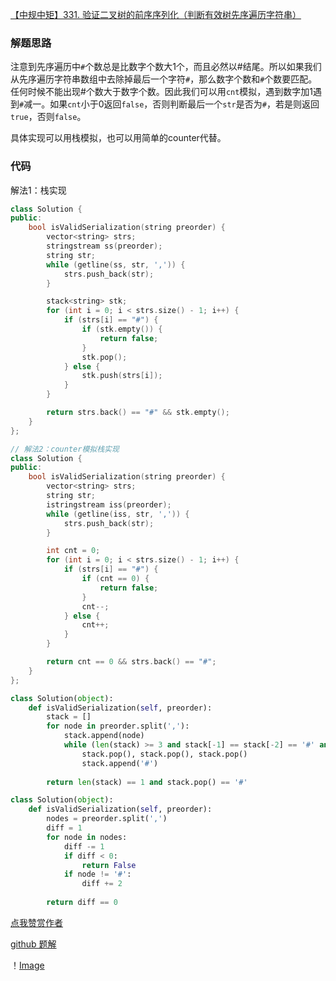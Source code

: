 [【中规中矩】331. 验证二叉树的前序序列化（判断有效树先序遍历字符串）](https://leetcode-cn.com/problems/verify-preorder-serialization-of-a-binary-tree/solution/zhong-gui-zhong-ju-pan-duan-you-xiao-shu-kr64/)

### 解题思路
注意到先序遍历中`#`个数总是比数字个数大1个，而且必然以#结尾。所以如果我们从先序遍历字符串数组中去除掉最后一个字符`#`，那么数字个数和`#`个数要匹配。任何时候不能出现#个数大于数字个数。因此我们可以用`cnt`模拟，遇到数字加1遇到`#`减一。如果`cnt`小于0返回`false`，否则判断最后一个`str`是否为`#`，若是则返回`true`，否则`false`。

具体实现可以用栈模拟，也可以用简单的counter代替。

### 代码
解法1：栈实现
```cpp []
class Solution {
public:
    bool isValidSerialization(string preorder) {
        vector<string> strs;
        stringstream ss(preorder);
        string str;
        while (getline(ss, str, ',')) {
            strs.push_back(str);
        }    

        stack<string> stk;
        for (int i = 0; i < strs.size() - 1; i++) {
            if (strs[i] == "#") {
                if (stk.empty()) {
                    return false;
                }
                stk.pop();
            } else {
                stk.push(strs[i]);
            }
        }

        return strs.back() == "#" && stk.empty();
    }
};

// 解法2：counter模拟栈实现
class Solution {
public:
    bool isValidSerialization(string preorder) {
        vector<string> strs;
        string str;
        istringstream iss(preorder);
        while (getline(iss, str, ',')) {
            strs.push_back(str);
        }

        int cnt = 0;
        for (int i = 0; i < strs.size() - 1; i++) {
            if (strs[i] == "#") {
                if (cnt == 0) {
                    return false;
                }
                cnt--;
            } else {
                cnt++;
            }
        }

        return cnt == 0 && strs.back() == "#";
    }
};
```

```python []
class Solution(object):
    def isValidSerialization(self, preorder):
        stack = []
        for node in preorder.split(','):
            stack.append(node)
            while (len(stack) >= 3 and stack[-1] == stack[-2] == '#' and stack[-3] != '#'):
                stack.pop(), stack.pop(), stack.pop()
                stack.append('#')
        
        return len(stack) == 1 and stack.pop() == '#'

class Solution(object):
    def isValidSerialization(self, preorder):
        nodes = preorder.split(',')
        diff = 1
        for node in nodes:
            diff -= 1
            if diff < 0:
                return False
            if node != '#':
                diff += 2
            
        return diff == 0
```

[点我赞赏作者](https://github.com/jyj407/leetcode/blob/master/wechat%20reward%20QRCode.png)

[github 题解](https://github.com/jyj407/leetcode/blob/master/331.md)

！[Image](https://github.com/jyj407/leetcode/blob/master/wechat%20reward%20QRCode.png)

